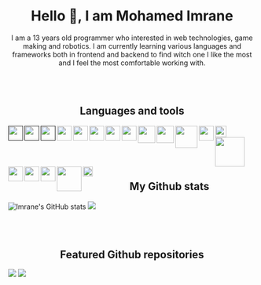 <h1 align="center">Hello 👋, I am Mohamed Imrane</h1>

<p align="center">
I am a 13 years old programmer who interested in web technologies, game making and robotics. I am currently learning various languages and frameworks both in frontend and backend to find witch one I like the most and I feel the most comfortable working with.
</p>

<br>
<br>

<h2 align="center">Languages and tools</h2>

[<img align="left" src="https://cdn-icons-png.flaticon.com/512/732/732212.png" width="30px" />]()
[<img align="left" src="https://upload.wikimedia.org/wikipedia/commons/thumb/6/62/CSS3_logo.svg/240px-CSS3_logo.svg.png" width="30px" />]()
[<img align="left" src="https://upload.wikimedia.org/wikipedia/commons/thumb/6/6a/JavaScript-logo.png/600px-JavaScript-logo.png" width="30px" />]()
[<img align="left" src="https://upload.wikimedia.org/wikipedia/commons/thumb/4/4c/Typescript_logo_2020.svg/1200px-Typescript_logo_2020.svg.png" width="30px" />](https://www.typescriptlang.org/)
[<img align="left" src="https://upload.wikimedia.org/wikipedia/commons/thumb/9/95/Vue.js_Logo_2.svg/1184px-Vue.js_Logo_2.svg.png" width="30px" />](http://vuejs.org/)
[<img align="left" src="https://seeklogo.com/images/A/alpine-js-logo-21F4169EAB-seeklogo.com.png" width="30px" />](http://alpinejs.dev/)
[<img align="left" src="https://gridsome.org/logos/only-logo.svg" width="30px" />](https://gridsome.org/)
[<img align="left" src="https://iconape.com/wp-content/png_logo_vector/nuxt-logo.png" width="30px" />](http://nuxtjs.org/)
[<img align="left" src="https://cdn.worldvectorlogo.com/logos/tailwind-css-2.svg" width="35px" />](http://tailwindcss.com/)
[<img align="left" src="https://windicss.org/assets/logo.svg" width="35px" />](https://windicss.org/)
[<img align="left" src="https://ditcraft.io/images/php.png" width="45px" />](https://www.php.net/)
[<img align="left" src="https://cdn.worldvectorlogo.com/logos/laravel-2.svg" width="30px" />](https://laravel.com/)
[<img align="left" src="https://seeklogo.com/images/G/go-logo-046185B647-seeklogo.com.png" width="23px" />](http://golang.org/)
[<img align="left" src="https://gofiber.io/assets/images/logo.svg" width="60px" />](https://gofiber.io/)
<br>
<br>
[<img align="left" src="https://seeklogo.com/images/N/nativescript-logo-309BDE68D3-seeklogo.com.png" width="30px" />](https://nativescript.org/)
[<img align="left" src="https://iconape.com/wp-content/png_logo_vector/arduino-logo.png" width="30px" />](http://arduino.cc)
[<img align="left" src="https://seeklogo.com/images/U/unity-logo-988A22E703-seeklogo.com.png" width="30px" />](https://unity.com/)
[<img align="left" src="https://upload.wikimedia.org/wikipedia/commons/thumb/e/e0/Git-logo.svg/1280px-Git-logo.svg.png" width="50px" />](https://git-scm.com/)
[<img align="left" src="https://cdn.worldvectorlogo.com/logos/figma-1.svg" width="20px" />](https://figma.com/)

<br>
<br>

<h2 align="center">My Github stats</h2>

<!-- ![Imrane's GitHub stats](https://github-readme-stats.vercel.app/api?username=mohamedimrane&theme=default) -->
<!-- ![Imrane's GitHub stats](https://github-readme-stats.vercel.app/api?username=mohamedimrane&theme=dark) -->
<!-- ![Imrane's GitHub stats](https://github-readme-stats.vercel.app/api?username=mohamedimrane&theme=prussian) -->
<!-- ![Imrane's GitHub stats](https://github-readme-stats.vercel.app/api?username=mohamedimrane&theme=vue) -->
<!-- ![Imrane's GitHub stats](https://github-readme-stats.vercel.app/api?username=mohamedimrane&theme=vue-dark) -->

![Imrane's GitHub stats](https://github-readme-stats.vercel.app/api?username=mohamedimrane&theme=nord)
![](https://github-readme-stats.vercel.app/api/top-langs/?username=mohamedimrane&langs_count=8&theme=nord)

<br>
<br>

<h2 align="center">Featured Github repositories</h2>

![](https://github-readme-stats.vercel.app/api/pin/?username=mohamedimrane&repo=go-blog)
![](https://github-readme-stats.vercel.app/api/pin/?username=mohamedimrane&repo=gofiber-blog)
